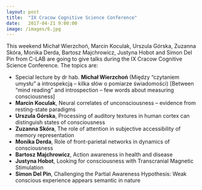 ```yaml
---
layout: post
title:  "IX Cracow Cognitive Science Conference"
date:   2017-04-21 9:00:00
image: /images/6.jpg
---
```


This weekend Michał Wierzchoń, Marcin Koculak, Urszula Górska, Zuzanna Skóra, Monika Derda, Bartosz Majchrowicz, Justyna Hobot and Simon Del Pin from C-LAB are going to give talks during the IX Cracow Cognitive Science Conference. The topics are:
- Special lecture by dr hab. **Michał Wierzchoń** (Między “czytaniem umysłu” a introspekcją – kilka słów o pomiarze świadomości) [Between “mind reading” and introspection – few words about measuring consciousness]
- **Marcin Koculak**, Neural correlates of unconsciousness – evidence from resting-state paradigms
- **Urszula Górska**, Processing of auditory textures in human cortex can distinguish states of consciousness
- **Zuzanna Skóra**, The role of attention in subjective accessibility of memory representation
- **Monika Derda**, Role of front-parietal networks in dynamics of consciousness
- **Bartosz Majchrowicz**, Action awareness in health and disease
- **Justyna Hobot**, Looking for consciousness with Transcranial Magnetic Stimulation
- **Simon Del Pin**, Challenging the Partial Awareness Hypothesis: Weak conscious experience appears semantic in nature
